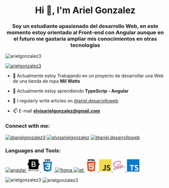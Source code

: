 <h1 align="center">Hi 👋, I'm Ariel Gonzalez</h1>
<h3 align="center">Soy un estudiante apasionado del desarrollo Web, en este momento estoy orientado al Front-end con Angular aunque en el futuro me gastaría ampliar mis conocimientos en otras tecnologías</h3>

<p align="left"> <img src="https://komarev.com/ghpvc/?username=arielgonzalez3&label=Profile%20views&color=0e75b6&style=flat" alt="arielgonzalez3" /> </p>

<p align="left"> <a href="https://github.com/ryo-ma/github-profile-trophy"><img src="https://github-profile-trophy.vercel.app/?username=arielgonzalez3" alt="arielgonzalez3" /></a> </p>

- 🔭 Actualmente estoy Trabajando en un proyecto de desarrollar una Web de una tienda de ropa **Mil Watts**

- 🌱 Actualmente estoy aprendiendo **TypeScrip - Angular**

- 📝 I regularly write articles on [@ariel.desarrolloweb](@ariel.desarrolloweb)

- 📫 E-mail **elvisarielgonzalez@gmail.com**

<h3 align="left">Connect with me:</h3>
<p align="left">
<a href="https://codepen.io/@arielgonzalez3" target="blank"><img align="center" src="https://raw.githubusercontent.com/rahuldkjain/github-profile-readme-generator/master/src/images/icons/Social/codepen.svg" alt="@arielgonzalez3" height="30" width="40" /></a>
<a href="https://linkedin.com/in/elvisarielgonzalez" target="blank"><img align="center" src="https://raw.githubusercontent.com/rahuldkjain/github-profile-readme-generator/master/src/images/icons/Social/linked-in-alt.svg" alt="elvisarielgonzalez" height="30" width="40" /></a>
<a href="https://instagram.com/@ariel.desarrolloweb" target="blank"><img align="center" src="https://raw.githubusercontent.com/rahuldkjain/github-profile-readme-generator/master/src/images/icons/Social/instagram.svg" alt="@ariel.desarrolloweb" height="30" width="40" /></a>
</p>

<h3 align="left">Languages and Tools:</h3>
<p align="left"> <a href="https://angular.io" target="_blank" rel="noreferrer"> <img src="https://angular.io/assets/images/logos/angular/angular.svg" alt="angular" width="40" height="40"/> </a> <a href="https://getbootstrap.com" target="_blank" rel="noreferrer"> <img src="https://raw.githubusercontent.com/devicons/devicon/master/icons/bootstrap/bootstrap-plain-wordmark.svg" alt="bootstrap" width="40" height="40"/> </a> <a href="https://www.w3schools.com/css/" target="_blank" rel="noreferrer"> <img src="https://raw.githubusercontent.com/devicons/devicon/master/icons/css3/css3-original-wordmark.svg" alt="css3" width="40" height="40"/> </a> <a href="https://www.figma.com/" target="_blank" rel="noreferrer"> <img src="https://www.vectorlogo.zone/logos/figma/figma-icon.svg" alt="figma" width="40" height="40"/> </a> <a href="https://git-scm.com/" target="_blank" rel="noreferrer"> <img src="https://www.vectorlogo.zone/logos/git-scm/git-scm-icon.svg" alt="git" width="40" height="40"/> </a> <a href="https://www.w3.org/html/" target="_blank" rel="noreferrer"> <img src="https://raw.githubusercontent.com/devicons/devicon/master/icons/html5/html5-original-wordmark.svg" alt="html5" width="40" height="40"/> </a> <a href="https://developer.mozilla.org/en-US/docs/Web/JavaScript" target="_blank" rel="noreferrer"> <img src="https://raw.githubusercontent.com/devicons/devicon/master/icons/javascript/javascript-original.svg" alt="javascript" width="40" height="40"/> </a> <a href="https://sass-lang.com" target="_blank" rel="noreferrer"> <img src="https://raw.githubusercontent.com/devicons/devicon/master/icons/sass/sass-original.svg" alt="sass" width="40" height="40"/> </a> <a href="https://www.typescriptlang.org/" target="_blank" rel="noreferrer"> <img src="https://raw.githubusercontent.com/devicons/devicon/master/icons/typescript/typescript-original.svg" alt="typescript" width="40" height="40"/> </a> </p>

<p><img align="left" src="https://github-readme-stats.vercel.app/api/top-langs?username=arielgonzalez3&show_icons=true&locale=en&layout=compact" alt="arielgonzalez3" /></p>

<p>&nbsp;<img align="center" src="https://github-readme-stats.vercel.app/api?username=arielgonzalez3&show_icons=true&locale=en" alt="arielgonzalez3" /></p>
